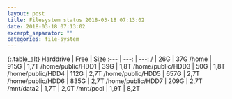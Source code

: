 ```yaml
---
layout: post
title: Filesystem status 2018-03-18 07:13:02
date: 2018-03-18 07:13:02
excerpt_separator: ""
categories: file-system
---
```

{:.table_alt}
Harddrive | Free | Size
:--- | ---: | ---:
/ | 26G | 37G
/home | 915G | 1,7T
/home/public/HDD1 | 39G | 1,8T
/home/public/HDD3 | 50G | 1,8T
/home/public/HDD4 | 112G | 2,7T
/home/public/HDD5 | 657G | 2,7T
/home/public/HDD6 | 835G | 2,7T
/home/public/HDD7 | 209G | 2,7T
/mnt/data2 | 1,7T | 2,0T
/mnt/pool | 1,9T | 8,2T
